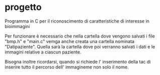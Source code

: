 # progetto
Programma in C per il riconoscimento di caratteristiche di interesse in bioimmagini

Per funzionare è necessario che nella cartella dove vengono salvati i file "bmp.h" e "main.c" vemga anche creata una cartella nominata "Datipaziente". Quella sarà la cartella dove poi verranno salvati i dati e le immagini relative a ciascun paziente.

Bisogna inoltre ricordarsi, quando si richiede l' inserimento della tac di inserire tutto il percorso dell' immagineme non solo il nome.
